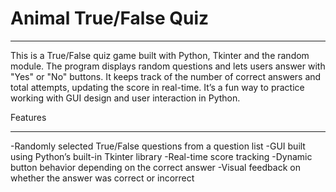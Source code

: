 # Animal True/False Quiz
____________________________________

This is a True/False quiz game built with Python, Tkinter and the random module. The program displays random questions and lets users answer with "Yes" or "No" buttons. It keeps track of the number of correct answers and total attempts, updating the score in real-time. It’s a fun way to practice working with GUI design and user interaction in Python.



Features
________

-Randomly selected True/False questions from a question list
-GUI built using Python’s built-in Tkinter library
-Real-time score tracking
-Dynamic button behavior depending on the correct answer
-Visual feedback on whether the answer was correct or incorrect


